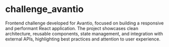 # challenge_avantio
Frontend challenge developed for Avantio, focused on building a responsive and performant React application. The project showcases clean architecture, reusable components, state management, and integration with external APIs, highlighting best practices and attention to user experience.
